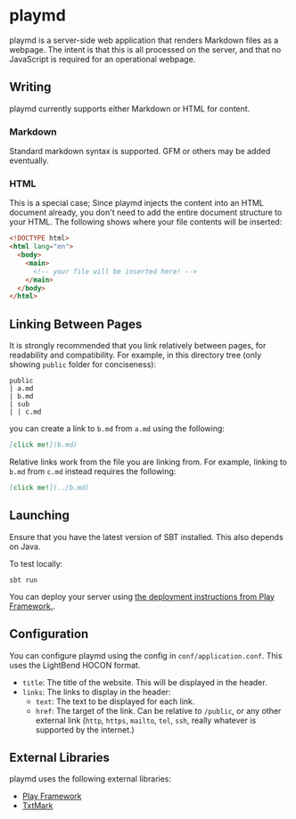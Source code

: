 # playmd
playmd is a server-side web application that renders Markdown files as a webpage. The intent is that this is all 
processed on the server, and that no JavaScript is required for an operational webpage.

## Writing
playmd currently supports either Markdown or HTML for content.

### Markdown
Standard markdown syntax is supported. GFM or others may be added eventually.

### HTML
This is a special case; Since playmd injects the content into an HTML document already, you don't need to add the entire
document structure to your HTML. The following shows where your file contents will be inserted:
```html
<!DOCTYPE html>
<html lang="en">
  <body>
    <main>
      <!-- your file will be inserted here! -->
    </main>
  </body>
</html>
```

## Linking Between Pages
It is strongly recommended that you link relatively between pages, for readability and compatibility. For example, in
this directory tree (only showing `public` folder for conciseness):
```
public
| a.md
| b.md
| sub
| | c.md
```

you can create a link to `b.md` from `a.md` using the following:
```md
[click me!](b.md)
```

Relative links work from the file you are linking from. For example, linking to `b.md` from `c.md` instead requires the
following:
```md
[click me!](../b.md)
```

## Launching

Ensure that you have the latest version of SBT installed. This also depends on Java.

To test locally:

```shell
sbt run
```

You can deploy your server using 
[the deployment instructions from Play Framework.](https://www.playframework.com/documentation/2.8.x/Deploying).

## Configuration
You can configure playmd using the config in `conf/application.conf`. This uses the LightBend HOCON format.

- `title`: The title of the website. This will be displayed in the header.
- `links`: The links to display in the header:
  - `text`: The text to be displayed for each link.
  - `href`: The target of the link. Can be relative to `/public`, or any other external link (`http`, `https`, `mailto`,
    `tel`, `ssh`, really whatever is supported by the internet.)

## External Libraries

playmd uses the following external libraries:

- [Play Framework](https://www.playframework.com)
- [TxtMark](https://github.com/rjeschke/txtmark)